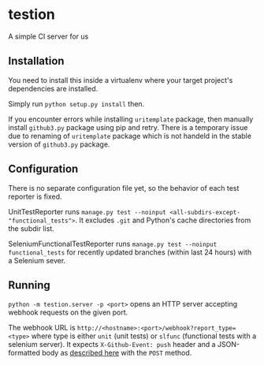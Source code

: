 # testion
A simple CI server for us

## Installation

You need to install this inside a virtualenv where your target project's
dependencies are installed.

Simply run `python setup.py install` then.

If you encounter errors while installing `uritemplate` package, then
manually install `github3.py` package using pip and retry.
There is a temporary issue due to renaming of `uritemplate` package
which is not handeld in the stable version of `github3.py` package.

## Configuration

There is no separate configuration file yet, so the behavior of each test
reporter is fixed.

UnitTestReporter runs `manage.py test --noinput <all-subdirs-except-"functional_tests">`.
It excludes `.git` and Python's cache directories from the subdir list.

SeleniumFunctionalTestReporter runs `manage.py test --noinput functional_tests`
for recently updated branches (within last 24 hours) with a Selenium sever.

## Running

`python -m testion.server -p <port>` opens an HTTP server accepting webhook
requests on the given port.

The webhook URL is `http://<hostname>:<port>/webhook?report_type=<type>`
where type is either `unit` (unit tests) or `slfunc` (functional tests with
a selenium server).
It expects `X-Github-Event: push` header and a JSON-formatted body as
[described here](https://developer.github.com/v3/activity/events/types/#pushevent)
with the `POST` method.
